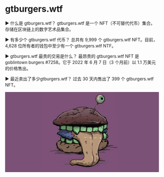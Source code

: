 # gtburgers.wtf

▶ 什么是 gtburgers.wtf？
gtburgers.wtf 是一个 NFT（不可替代代币）集合。存储在区块链上的数字艺术品集合。

▶ 有多少个 gtburgers.wtf 代币？
总共有 9,999 个 gtburgers.wtf NFT。目前，4,628 位所有者的钱包中至少有一个 gtburgers.wtf NTF。

▶ gtburgers.wtf 最贵的交易是什么？
最昂贵的 gtburgers.wtf NFT 是 goblintown burgers #7258。它于 2022 年 6 月 7 日（3 个月前）以 1.1 万美元的价格售出。

▶ 最近卖出了多少gtburgers.wtf？
过去 30 天内售出了 399 个 gtburgers.wtf NFT。

![nft](5123213.png)
